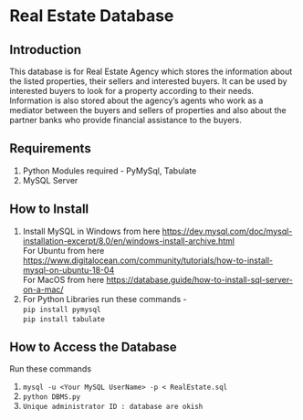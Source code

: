 # Real Estate Database
## Introduction

This database is for Real Estate Agency which stores the information about the listed properties, their sellers and interested buyers. It can be used by interested buyers to look for a property according to their needs. Information is also stored about the agency’s agents who work as a mediator between the buyers and sellers of properties and also about the partner banks who provide financial assistance to the buyers.

## Requirements

1. Python Modules required - PyMySql, Tabulate
2. MySQL Server

## How to Install

1. Install MySQL in Windows from here <https://dev.mysql.com/doc/mysql-installation-excerpt/8.0/en/windows-install-archive.html>   
For Ubuntu from here <https://www.digitalocean.com/community/tutorials/how-to-install-mysql-on-ubuntu-18-04>   
For MacOS from here <https://database.guide/how-to-install-sql-server-on-a-mac/>
2. For Python Libraries run these commands -    
`pip install pymysql`     
`pip install tabulate`


## How to Access the Database

 Run these commands
1.  `mysql -u <Your MySQL UserName> -p < RealEstate.sql`
2.  `python DBMS.py`
3.  `Unique administrator ID : database are okish`
